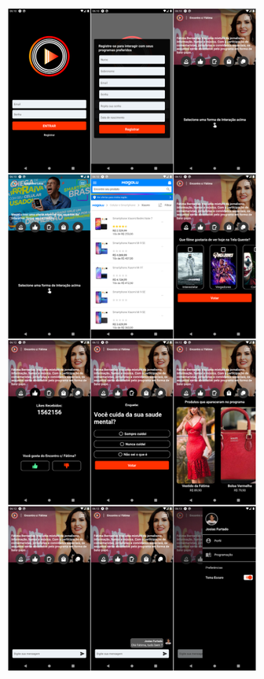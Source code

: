 ![01](https://github.com/JosiasFurtado/challenge-globo/blob/master/screenshots/01.png)
![02](https://github.com/JosiasFurtado/challenge-globo/blob/master/screenshots/02.png)
![03](https://github.com/JosiasFurtado/challenge-globo/blob/master/screenshots/03.png)
![04](https://github.com/JosiasFurtado/challenge-globo/blob/master/screenshots/04.png)
